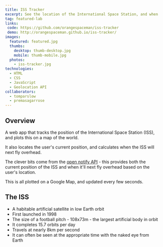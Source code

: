 ```yaml
---
title: ISS Tracker
excerpt: See the location of the International Space Station, and when it'll be overhead next
tag: featured-lab
links:
 code: https://github.com/orangespaceman/iss-tracker
 demo: http://orangespaceman.github.io/iss-tracker/
images:
  featured: featured.jpg
  thumbs:
    desktop: thumb-desktop.jpg
    mobile: thumb-mobile.jpg
  photos:
    - iss-tracker.jpg
technologies:
  - HTML
  - CSS
  - JavaScript
  - Geolocation API
collaborators:
  - tomparslow
  - premasagarrose
---
```


## Overview

A web app that tracks the position of the International Space Station (ISS), and plots this on a map of the world.

It also locates the user's current position, and calculates when the ISS will next fly overhead.

The clever bits come from the [open notify API](http://open-notify.org/) - this provides both the current position of the ISS and when it'll next fly overhead based on the user's location.

This is all plotted on a Google Map, and updated every few seconds.

## The ISS

 - A habitable artificial satellite in low Earth orbit
 - First launched in 1998
 - The size of a football pitch - 108x73m - the largest artificial body in orbit
 - It completes 15.7 orbits per day
 - Travels at nearly 8km per second
 - It can often be seen at the appropriate time with the naked eye from Earth
